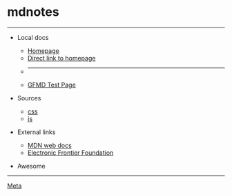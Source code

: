 # mdnotes

- - - -

* Local docs
    * [Homepage](index.md)
    * [Direct link to homepage](/index.md)
    * - - - -
    * [GFMD Test Page](test/GFMD.md)


* Sources
    * [css](css/)
    * [js](js/)


* External links
    * [MDN web docs](https://developer.mozilla.org/en-US/)
    * [Electronic Frontier Foundation](https://www.eff.org/)


* Awesome


- - - -

[Meta](meta.md)
